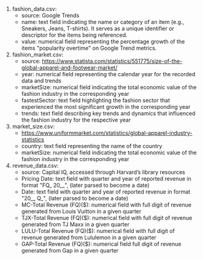 1. fashion_data.csv:
    - source: Google Trends
    - name: text field indicating the name or category of an item (e.g., Sneakers, Jeans, T-shirts). It serves as a unique identifier or descriptor for the items being referenced.
    - value: numerical field representing the percentage growth of the items "popularity overtime" on Google Trend metrics.
2. fashion_market.csv:
    - source: https://www.statista.com/statistics/551775/size-of-the-global-apparel-and-footwear-market/
    - year: numerical field representing the calendar year for the recorded data and trends 
    - marketSize: numerical field indicating the total economic value of the fashion industry in the corresponding year
    - fastestSector: text field highlighting the fashion sector that experienced the most significant growth in the corresponding year
    - trends: text field describing key trends and dynamics that influenced the fashion industry for the respective year
3. market_size.csv: 
   - https://www.uniformmarket.com/statistics/global-apparel-industry-statistics
   - country: text field representing the name of the country
   - marketSize: numerical field indicating the total economic value of the fashion industry in the corresponding year
4. revenue_data.csv:
   - source: Capital IQ, accessed through Harvard’s library resources
   - Pricing Date: text field with quarter and year of reported revenue in format "FQ_ 20__", (later parsed to become a date)
   - Date: text field with quarter and year of reported revenue in format "20__ Q_", (later parsed to become a date)
   - MC-Total Revenue (FQ)($): numerical field with full digit of revenue generated from Louis Vuitton in a given quarter
   - TJX-Total Revenue (FQ)($): numerical field with full digit of revenue generated from TJ Maxx in a given quarter
   - LULU-Total Revenue (FQ)($): numerical field with full digit of revenue generated from Lululemon in a given quarter
   - GAP-Total Revenue (FQ)($): numerical field full digit of revenue generated from Gap in a given quarter
